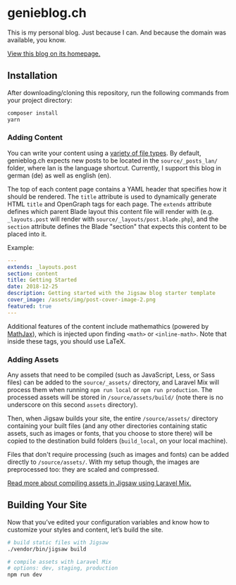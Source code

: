 # genieblog.ch

This is my personal blog.
Just because I can.
And because the domain was available, you know.

[View this blog on its homepage.](https://genieblog.ch/)

## Installation

After downloading/cloning this repository, run the following commands from your project directory:

```bash
composer install
yarn
```

### Adding Content

You can write your content using a [variety of file types](http://jigsaw.tighten.co/docs/content-other-file-types/). 
By default, genieblog.ch expects new posts to be located in the `source/_posts_lan/` folder, where lan is the language shortcut. 
Currently, I support this blog in german (de) as well as english (en).

The top of each content page contains a YAML header that specifies how it should be rendered. 
The `title` attribute is used to dynamically generate HTML `title` and OpenGraph tags for each page. 
The `extends` attribute defines which parent Blade layout this content file will render with 
(e.g. `_layouts.post` will render with `source/_layouts/post.blade.php`), 
and the `section` attribute defines the Blade "section" that expects this content to be placed into it.

Example:

```yaml
---
extends: _layouts.post
section: content
title: Getting Started
date: 2018-12-25
description: Getting started with the Jigsaw blog starter template
cover_image: /assets/img/post-cover-image-2.png
featured: true
---
```

Additional features of the content include mathemathics (powered by [MathJax](http://docs.mathjax.org/en/latest/index.html)), 
which is injected upon finding `<math>` or `<inline-math>`. 
Note that inside these tags, you should use LaTeX.

### Adding Assets

Any assets that need to be compiled (such as JavaScript, Less, or Sass files) can be added to the `source/_assets/` directory, 
and Laravel Mix will process them when running `npm run local` or `npm run production`. 
The processed assets will be stored in `/source/assets/build/` (note there is no underscore on this second `assets` directory).

Then, when Jigsaw builds your site, the entire `/source/assets/` directory containing your built files 
(and any other directories containing static assets, such as images or fonts, that you choose to store there) 
will be copied to the destination build folders (`build_local`, on your local machine).

Files that don't require processing (such as images and fonts) can be added directly to `/source/assets/`.
With my setup though, the images are preprocessed too: they are scaled and compressed.

[Read more about compiling assets in Jigsaw using Laravel Mix.](http://jigsaw.tighten.co/docs/compiling-assets/)

## Building Your Site

Now that you’ve edited your configuration variables and know how to customize your styles and content, let’s build the site.

```bash
# build static files with Jigsaw
./vendor/bin/jigsaw build

# compile assets with Laravel Mix
# options: dev, staging, production
npm run dev
```

